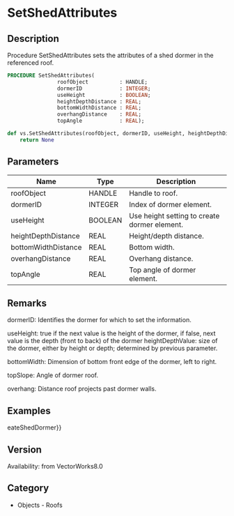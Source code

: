 # SetShedAttributes

## Description
Procedure SetShedAttributes sets the attributes of a shed dormer in the referenced roof.

```pascal
PROCEDURE SetShedAttributes(
				roofObject          : HANDLE;
				dormerID            : INTEGER;
				useHeight           : BOOLEAN;
				heightDepthDistance : REAL;
				bottomWidthDistance : REAL;
				overhangDistance    : REAL;
				topAngle            : REAL);
```

```python
def vs.SetShedAttributes(roofObject, dormerID, useHeight, heightDepthDistance, bottomWidthDistance, overhangDistance, topAngle):
    return None
```

## Parameters
|Name|Type|Description|
|---|---|---|
|roofObject|HANDLE|Handle to roof.|
|dormerID|INTEGER|Index of dormer element.|
|useHeight|BOOLEAN|Use height setting to create dormer element.|
|heightDepthDistance|REAL|Height/depth distance.|
|bottomWidthDistance|REAL|Bottom width.|
|overhangDistance|REAL|Overhang distance.|
|topAngle|REAL|Top angle of dormer element.|

## Remarks
dormerID: Identifies the dormer for which to set the information.

useHeight: true if the next value is the height of the dormer, if false, next value is the depth (front to back) of the dormer
heightDepthValue: size of the dormer, either by height or depth; determined by previous parameter.

bottomWidth: Dimension of bottom front edge of the dormer, left to right.

topSlope: Angle of dormer roof.

overhang: Distance roof projects past dormer walls.

## Examples
eateShedDormer}}

## Version
Availability: from VectorWorks8.0

## Category
* Objects - Roofs

